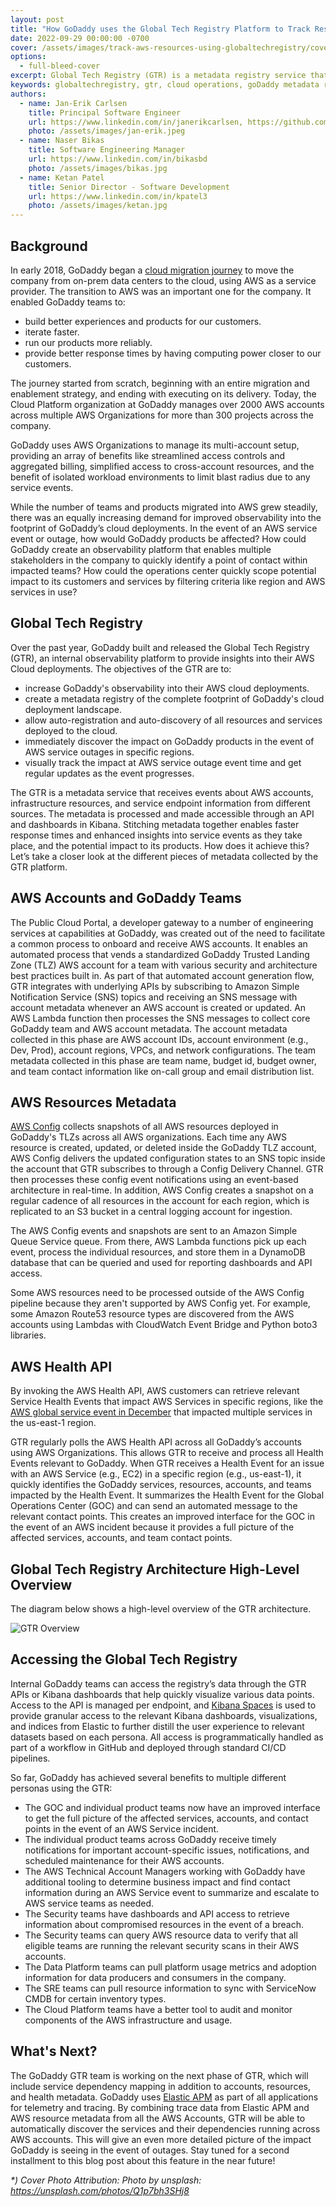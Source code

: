 ```yaml
---
layout: post
title: "How GoDaddy uses the Global Tech Registry Platform to Track Resources and Services in AWS"
date: 2022-09-29 00:00:00 -0700
cover: /assets/images/track-aws-resources-using-globaltechregistry/cover.jpg
options:
  - full-bleed-cover
excerpt: Global Tech Registry (GTR) is a metadata registry service that provides insight into GoDaddy's AWS Cloud deployments. By combining metadata from various sources with active AWS health events, GTR is able to immediately discover the impact on GoDaddy products and notify the relevant teams with impacted services.
keywords: globaltechregistry, gtr, cloud operations, goDaddy metadata registry, Observability, aws service outage, aws resources discovery, aws health events, aws config, aws lambda, sns, sqs
authors:
  - name: Jan-Erik Carlsen
    title: Principal Software Engineer
    url: https://www.linkedin.com/in/janerikcarlsen, https://github.com/janerikcarlsen, https://twitter.com/janerikcarlsen
    photo: /assets/images/jan-erik.jpeg
  - name: Naser Bikas
    title: Software Engineering Manager
    url: https://www.linkedin.com/in/bikasbd
    photo: /assets/images/bikas.jpg
  - name: Ketan Patel
    title: Senior Director - Software Development
    url: https://www.linkedin.com/in/kpatel3
    photo: /assets/images/ketan.jpg
---
```



## Background

In early 2018, GoDaddy began a [cloud migration journey](https://www.godaddy.com/engineering/2021/05/07/godaddys-journey-to-the-cloud) to move the company from on-prem data centers to the cloud, using AWS as a service provider. The transition to AWS was an important one for the company. It enabled GoDaddy teams to:
* build better experiences and products for our customers.
* iterate faster.
* run our products more reliably.
* provide better response times by having computing power closer to our customers.

The journey started from scratch, beginning with an entire migration and enablement strategy, and ending with executing on its delivery. Today, the Cloud Platform organization at GoDaddy manages over 2000 AWS accounts across multiple AWS Organizations for more than 300 projects across the company.

GoDaddy uses AWS Organizations to manage its multi-account setup, providing an array of benefits like streamlined access controls and aggregated billing, simplified access to cross-account resources, and the benefit of isolated workload environments to limit blast radius due to any service events.

While the number of teams and products migrated into AWS grew steadily, there was an equally increasing demand for improved observability into the footprint of GoDaddy’s cloud deployments. In the event of an AWS service event or outage, how would GoDaddy products be affected? How could GoDaddy create an observability platform that enables multiple stakeholders in the company to quickly identify a point of contact within impacted teams? How could the operations center quickly scope potential impact to its customers and services by filtering criteria like region and AWS services in use?


## Global Tech Registry

Over the past year, GoDaddy built and released the Global Tech Registry (GTR), an internal observability platform to provide insights into their AWS Cloud deployments. The objectives of the GTR are to:
* increase GoDaddy's observability into their AWS cloud deployments.
* create a metadata registry of the complete footprint of GoDaddy's cloud deployment landscape.
* allow auto-registration and auto-discovery of all resources and services deployed to the cloud.
* immediately discover the impact on GoDaddy products in the event of AWS service outages in specific regions.
* visually track the impact at AWS service outage event time and get regular updates as the event progresses.

The GTR is a metadata service that receives events about AWS accounts, infrastructure resources, and service endpoint information from different sources. The metadata is processed and made accessible through an API and dashboards in Kibana. Stitching metadata together enables faster response times and enhanced insights into service events as they take place, and the potential impact to its products. How does it achieve this? Let’s take a closer look at the different pieces of metadata collected by the GTR platform.


## AWS Accounts and GoDaddy Teams

The Public Cloud Portal, a developer gateway to a number of engineering services at capabilities at GoDaddy, was created out of the need to facilitate a common process to onboard and receive AWS accounts. It enables an automated process that vends a standardized GoDaddy Trusted Landing Zone (TLZ) AWS account for a team with various security and architecture best practices built in. As part of that automated account generation flow, GTR integrates with underlying APIs by subscribing to Amazon Simple Notification Service (SNS) topics and receiving an SNS message with account metadata whenever an AWS account is created or updated. An AWS Lambda function then processes the SNS messages to collect core GoDaddy team and AWS account metadata. The account metadata collected in this phase are AWS account IDs, account environment (e.g., Dev, Prod), account regions, VPCs, and network configurations. The team metadata collected in this phase are team name, budget id, budget owner, and team contact information like on-call group and email distribution list.


## AWS Resources Metadata

[AWS Config](https://aws.amazon.com/config) collects snapshots of all AWS resources deployed in GoDaddy's TLZs across all AWS organizations. Each time any AWS resource is created, updated, or deleted inside the GoDaddy TLZ account, AWS Config delivers the updated configuration states to an SNS topic inside the account that GTR subscribes to through a Config Delivery Channel. GTR then processes these config event notifications using an event-based architecture in real-time. In addition, AWS Config creates a snapshot on a regular cadence of all resources in the account for each region, which is replicated to an S3 bucket in a central logging account for ingestion.

The AWS Config events and snapshots are sent to an Amazon Simple Queue Service queue. From there, AWS Lambda functions pick up each event, process the individual resources, and store them in a DynamoDB database that can be queried and used for reporting dashboards and API access.

Some AWS resources need to be processed outside of the AWS Config pipeline because they aren't supported by AWS Config yet. For example, some Amazon Route53 resource types are discovered from the AWS accounts using Lambdas with CloudWatch Event Bridge and Python boto3 libraries.


## AWS Health API

By invoking the AWS Health API, AWS customers can retrieve relevant Service Health Events that impact AWS Services in specific regions, like the [AWS global service event in December](https://aws.amazon.com/message/12721) that impacted multiple services in the us-east-1 region.

GTR regularly polls the AWS Health API across all GoDaddy’s accounts using AWS Organizations. This allows GTR to receive and process all Health Events relevant to GoDaddy. When GTR receives a Health Event for an issue with an AWS Service (e.g., EC2) in a specific region (e.g., us-east-1), it quickly identifies the GoDaddy services, resources, accounts, and teams impacted by the Health Event. It summarizes the Health Event for the Global Operations Center (GOC) and can send an automated message to the relevant contact points. This creates an improved interface for the GOC in the event of an AWS incident because it provides a full picture of the affected services, accounts, and team contact points.


## Global Tech Registry Architecture High-Level Overview

The diagram below shows a high-level overview of the GTR architecture.

![GTR Overview]({{site.baseurl}}/assets/images/track-aws-resources-using-globaltechregistry/gtr-high-level-overview.png "GTR Overview")


## Accessing the Global Tech Registry

Internal GoDaddy teams can access the registry’s data through the GTR APIs or Kibana dashboards that help quickly visualize various data points. Access to the API is managed per endpoint, and [Kibana Spaces](https://www.elastic.co/guide/en/kibana/master/xpack-spaces.html) is used to provide granular access to the relevant Kibana dashboards, visualizations, and indices from Elastic to further distill the user experience to relevant datasets based on each persona. All access is programmatically handled as part of a workflow in GitHub and deployed through standard CI/CD pipelines.

So far, GoDaddy has achieved several benefits to multiple different personas using the GTR:
* The GOC and individual product teams now have an improved interface to get the full picture of the affected services, accounts, and contact points in the event of an AWS Service incident.
* The individual product teams across GoDaddy receive timely notifications for important account-specific issues, notifications, and scheduled maintenance for their AWS accounts.
* The AWS Technical Account Managers working with GoDaddy have additional tooling to determine business impact and find contact information during an AWS Service event to summarize and escalate to AWS service teams as needed.
* The Security teams have dashboards and API access to retrieve information about compromised resources in the event of a breach.
* The Security teams can query AWS resource data to verify that all eligible teams are running the relevant security scans in their AWS accounts.
* The Data Platform teams can pull platform usage metrics and adoption information for data producers and consumers in  the company.
* The SRE teams can pull resource information to sync with ServiceNow CMDB for certain inventory types.
* The Cloud Platform teams have a better tool to audit and monitor components of the AWS infrastructure and usage.


## What's Next?

The GoDaddy GTR team is working on the next phase of GTR, which will include service dependency mapping in addition to accounts, resources, and health metadata. GoDaddy uses [Elastic APM](https://www.elastic.co/observability/application-performance-monitoring) as part of all applications for telemetry and tracing. By combining trace data from Elastic APM and AWS resource metadata from all the AWS Accounts, GTR will be able to automatically discover the services and their dependencies running across AWS accounts. This will give an even more detailed picture of the impact GoDaddy is seeing in the event of outages. Stay tuned for a second installment to this blog post about this feature in the near future!



_*) Cover Photo Attribution: Photo by unsplash: https://unsplash.com/photos/Q1p7bh3SHj8_
